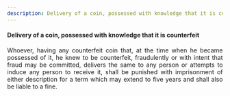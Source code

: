 ```yaml
---
description: Delivery of a coin, possessed with knowledge that it is counterfeit
---
```


#### Delivery of a coin, possessed with knowledge that it is counterfeit
<div style="text-align: justify">

Whoever, having any counterfeit coin that, at the time when he became possessed of it, he knew to be counterfeit, fraudulently or with intent that fraud may be committed, delivers the same to any person or attempts to induce any person to receive it, shall be punished with imprisonment of either description for a term which may extend to five years and shall also be liable to a fine.

</div>
